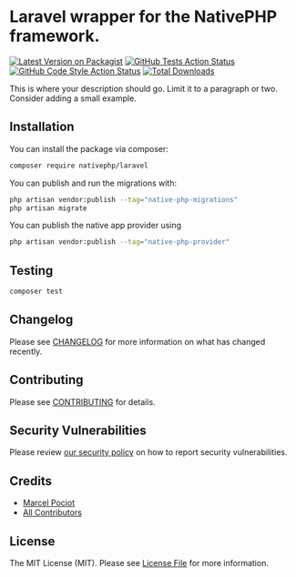 # Laravel wrapper for the NativePHP framework.

[![Latest Version on Packagist](https://img.shields.io/packagist/v/nativephp/nativephp-laravel.svg?style=flat-square)](https://packagist.org/packages/nativephp/nativephp-laravel)
[![GitHub Tests Action Status](https://img.shields.io/github/actions/workflow/status/nativephp/nativephp-laravel/run-tests.yml?branch=main&label=tests&style=flat-square)](https://github.com/nativephp/nativephp-laravel/actions?query=workflow%3Arun-tests+branch%3Amain)
[![GitHub Code Style Action Status](https://img.shields.io/github/actions/workflow/status/nativephp/nativephp-laravel/fix-php-code-style-issues.yml?branch=main&label=code%20style&style=flat-square)](https://github.com/nativephp/nativephp-laravel/actions?query=workflow%3A"Fix+PHP+code+style+issues"+branch%3Amain)
[![Total Downloads](https://img.shields.io/packagist/dt/nativephp/nativephp-laravel.svg?style=flat-square)](https://packagist.org/packages/nativephp/nativephp-laravel)

This is where your description should go. Limit it to a paragraph or two. Consider adding a small example.

## Installation

You can install the package via composer:

```bash
composer require nativephp/laravel
```

You can publish and run the migrations with:

```bash
php artisan vendor:publish --tag="native-php-migrations"
php artisan migrate
```

You can publish the native app provider using

```bash
php artisan vendor:publish --tag="native-php-provider"
```

## Testing

```bash
composer test
```

## Changelog

Please see [CHANGELOG](CHANGELOG.md) for more information on what has changed recently.

## Contributing

Please see [CONTRIBUTING](CONTRIBUTING.md) for details.

## Security Vulnerabilities

Please review [our security policy](../../security/policy) on how to report security vulnerabilities.

## Credits

- [Marcel Pociot](https://github.com/mpociot)
- [All Contributors](../../contributors)

## License

The MIT License (MIT). Please see [License File](LICENSE.md) for more information.
